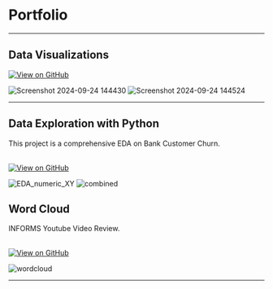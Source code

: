 <!-- Bold Portfolio and add some spacing -->
# **Portfolio**

---
## **Data Visualizations**
[![View on GitHub](https://img.shields.io/badge/GitHub-View_on_GitHub-blue?logo=GitHub)](https://github.com/jwangprof/Visualizations)

![Screenshot 2024-09-24 144430](https://github.com/user-attachments/assets/964209f8-c1ab-4ff5-816b-b6741213f86b)
![Screenshot 2024-09-24 144524](https://github.com/user-attachments/assets/9e13235d-1a98-4554-8c92-030845447439)

---
## **Data Exploration with Python**

<div style="text-align: justify">This project is a comprehensive EDA on Bank Customer Churn.</div>
<br>

[![View on GitHub](https://img.shields.io/badge/GitHub-View_on_GitHub-blue?logo=GitHub)](https://github.com/jwangprof/Bank_Customer_Churn/blob/main/Bank_Customer_Churn_Part2_EDA.ipynb)

![EDA_numeric_XY](https://github.com/user-attachments/assets/9517b83a-f4f0-4a2f-abd1-de160996126b)
![combined](https://github.com/user-attachments/assets/9a9d81f3-9c1f-467c-a286-5ba271bb9f6a)

## **Word Cloud**
<div style="text-align: justify">INFORMS Youtube Video Review.</div>
<br>

[![View on GitHub](https://img.shields.io/badge/GitHub-View_on_GitHub-blue?logo=GitHub)](https://github.com/jwangprof/Review_Sentiment_WordCloud)

![wordcloud](https://github.com/user-attachments/assets/89869252-3f86-463b-af41-7e654d2f15e4)


---

